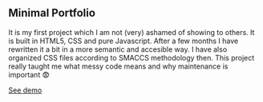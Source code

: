 ## Minimal Portfolio

It is my first project which I am not (very) ashamed of showing to others. It is built in HTML5, CSS and pure Javascript. After a few months I have rewritten it a bit in a more semantic and accesible way. I have also organized CSS files according to SMACCS methodology then. This project really taught me what messy code means and why maintenance is important :fearful:

[See demo](https://olajurrek.github.io/minimal-portfolio/index.html)
